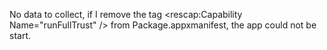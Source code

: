No data to collect,  if I remove the tag <rescap:Capability Name="runFullTrust" /> from Package.appxmanifest, the app could not be start.
